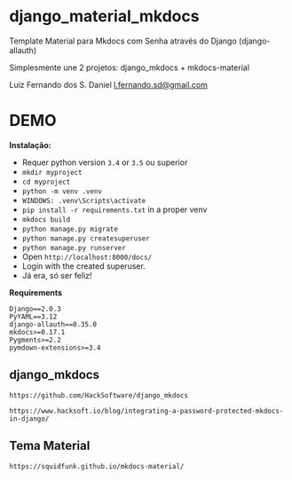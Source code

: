 # django_material_mkdocs

Template Material para Mkdocs com Senha através do Django (django-allauth)

Simplesmente une 2 projetos: django_mkdocs + mkdocs-material

Luiz Fernando dos S. Daniel
l.fernando.sd@gmail.com


# DEMO


**Instalação:**

* Requer python version `3.4` or `3.5` ou superior
* `mkdir myproject`
* `cd myproject`
* `python -m venv .venv`
* `WINDOWS: .venv\Scripts\activate`
* `pip install -r requirements.txt` in a proper venv
* `mkdocs build`
* `python manage.py migrate`
* `python manage.py createsuperuser`
* `python manage.py runserver`
* Open `http://localhost:8000/docs/`
* Login with the created superuser.
* Já era, só ser feliz!

**Requirements**

```
Django==2.0.3
PyYAML==3.12
django-allauth==0.35.0
mkdocs>=0.17.1
Pygments>=2.2
pymdown-extensions>=3.4
```

## django_mkdocs

`https://github.com/HackSoftware/django_mkdocs`

`https://www.hacksoft.io/blog/integrating-a-password-protected-mkdocs-in-django/`

## Tema Material

`https://squidfunk.github.io/mkdocs-material/`
